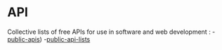 ﻿# API
Collective lists of free APIs for use in software and web development :
-[public-apis](https://github.com/public-apis/public-apis))
-[public-api-lists](https://github.com/public-api-lists/public-api-lists)